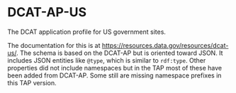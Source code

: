 # DCAT-AP-US

The DCAT application profile for US government sites.

The documentation for this is at https://resources.data.gov/resources/dcat-us/. The schema is based on the DCAT-AP but is oriented toward JSON. It includes JSON entities like `@type`, which is similar to `rdf:type`. Other properties did not include namespaces but in the TAP most of these have been added from DCAT-AP. Some still are missing namespace prefixes in this TAP version.
